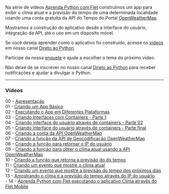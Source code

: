 Na série de vídeos [Aprenda Python com Flet](https://www.youtube.com/watch?v=QMwk-yx00XY&list=PLi6TNT5J8PtXotYJBLypBTWoTW7OsXFP4) construímos um app para exibir o clima atual e a previsão do tempo de uma determinada localidade usando uma conta gratuita da API do Tempo do Portal [OpenWeatherMap](https://openweathermap.org/).

Mostramos a construção do aplicativo desde a interface do usuário, integração da API, até o uso em um disposito móvel.

Se você deseja aprender como o aplicativo foi construído, acesse os [vídeos](https://www.youtube.com/watch?v=QMwk-yx00XY&list=PLi6TNT5J8PtXotYJBLypBTWoTW7OsXFP4) em nosso canal [Direto ao Python](https://www.youtube.com/@diretopython).

Participe da nossa [enquete](http://youtube.com/post/UgkxtwZ_0F_t1QukXbsoQRxhrXN3zQ-vlF-t?si=lYa1LM73o9PvCqX-) e ajude a escolher o tema do próximo vídeo.

Não deixe de se inscrever no nosso canal [Direto ao Python](https://www.youtube.com/@diretopython) para receber notificações e ajudar a divulgar o Python.

---

### Vídeos 
00 - [Apresentação](https://www.youtube.com/watch?v=QMwk-yx00XY&list=PLi6TNT5J8PtXotYJBLypBTWoTW7OsXFP4&index=1)<br>
01 - [Criando um App Básico](https://www.youtube.com/watch?v=3OMuq9hbf0s&list=PLi6TNT5J8PtXotYJBLypBTWoTW7OsXFP4&index=2)<br>
02 - [Executando o App em Diferentes Plataformas](https://www.youtube.com/watch?v=4a26wFi6kDw&list=PLi6TNT5J8PtXotYJBLypBTWoTW7OsXFP4&index=3)<br>
03 - [Criando Interfaces com Containers - Parte 1](https://www.youtube.com/watch?v=-hz53YXZMbE&list=PLi6TNT5J8PtXotYJBLypBTWoTW7OsXFP4&index=6)<br>
04 - [Criando interface do usuário através de containers - Parte 02](https://www.youtube.com/watch?v=yOubLxkmFH4&list=PLi6TNT5J8PtXotYJBLypBTWoTW7OsXFP4)<br> 
05 - [Criando interface do usuário através de containers - Parte final](https://www.youtube.com/watch?v=M-tMgS_YR_Y&list=PLi6TNT5J8PtXotYJBLypBTWoTW7OsXFP4)<br> 
06 - [Criando a conta da API OpenWeatherMap](https://www.youtube.com/watch?v=GLqCFhPm-gU&list=PLi6TNT5J8PtXotYJBLypBTWoTW7OsXFP4)<br> 
07 - [Criando a função da API de Geocodificação OpenWeatherMap](https://www.youtube.com/watch?v=CbACEn252Fs&list=PLi6TNT5J8PtXotYJBLypBTWoTW7OsXFP4)<br> 
08 - [Criando a função para retornar o IP do usuário](https://www.youtube.com/watch?v=EmkB5bZFWNY&list=PLi6TNT5J8PtXotYJBLypBTWoTW7OsXFP4)<br> 
09 - [Criando a função para obter o clima atual usando a API OpenWeatherMap](https://www.youtube.com/watch?v=tKFeLXq_IzQ&list=PLi6TNT5J8PtXotYJBLypBTWoTW7OsXFP4)<br> 
10 - [Criando a função que retorna a previsão do do tempo](https://www.youtube.com/watch?v=3CWzf50UjQ0&list=PLi6TNT5J8PtXotYJBLypBTWoTW7OsXFP4)<br> 
11 - [Criando um evento que mostre o clima atual](https://www.youtube.com/watch?v=ZP2nXf1Ujtc&list=PLi6TNT5J8PtXotYJBLypBTWoTW7OsXFP4)<br> 
12 - [Criando um evento que mostre a previsão do tempo dos próximos dias](https://www.youtube.com/watch?v=pD1b6IUotBY&list=PLi6TNT5J8PtXotYJBLypBTWoTW7OsXFP4)<br> 
13 - [Amostrando o clima e a previsão do tempo através do IP do usuário](https://www.youtube.com/watch?v=YOHrXbio2yQ&list=PLi6TNT5J8PtXotYJBLypBTWoTW7OsXFP4)<br>  - 
14 - [Aprenda Python com Flet executando o aplicativo Clima através do Flet Mobile](https://www.youtube.com/watch?v=O2RVwh5uKTg)<br>
